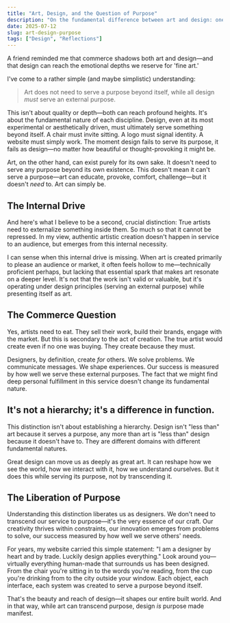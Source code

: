```yaml
---
title: "Art, Design, and the Question of Purpose"
description: "On the fundamental difference between art and design: one serves itself, the other must serve others."
date: 2025-07-12
slug: art-design-purpose
tags: ["Design", "Reflections"]
---
```


A friend reminded me that commerce shadows both art and design—and that design can reach the emotional depths we reserve for 'fine art.'

I've come to a rather simple (and maybe simplistic) understanding: 
> Art does not need to serve a purpose beyond itself, while all design *must* serve an external purpose.

This isn't about quality or depth—both can reach profound heights. It's about the fundamental nature of each discipline. Design, even at its most experimental or aesthetically driven, must ultimately serve something beyond itself. A chair must invite sitting. A logo must signal identity. A website must simply work. The moment design fails to serve its purpose, it fails as design—no matter how beautiful or thought-provoking it might be.

Art, on the other hand, can exist purely for its own sake. It doesn't need to serve any purpose beyond its own existence. This doesn't mean it can't serve a purpose—art can educate, provoke, comfort, challenge—but it doesn't *need* to. Art can simply be.

## The Internal Drive

And here's what I believe to be a second, crucial distinction: True artists need to externalize something inside them. So much so that it cannot be repressed. In my view, authentic artistic creation doesn't happen in service to an audience, but emerges from this internal necessity.

I can sense when this internal drive is missing. When art is created primarily to please an audience or market, it often feels hollow to me—technically proficient perhaps, but lacking that essential spark that makes art resonate on a deeper level. It's not that the work isn't valid or valuable, but it's operating under design principles (serving an external purpose) while presenting itself as art.

## The Commerce Question

Yes, artists need to eat. They sell their work, build their brands, engage with the market. But this is secondary to the act of creation. The true artist would create even if no one was buying. They create because they must.

Designers, by definition, create *for* others. We solve problems. We communicate messages. We shape experiences. Our success is measured by how well we serve these external purposes. The fact that we might find deep personal fulfillment in this service doesn't change its fundamental nature.

## It's not a hierarchy; it's a difference in function.

This distinction isn't about establishing a hierarchy. Design isn't "less than" art because it serves a purpose, any more than art is "less than" design because it doesn't have to. They are different domains with different fundamental natures.

Great design can move us as deeply as great art. It can reshape how we see the world, how we interact with it, how we understand ourselves. But it does this while serving its purpose, not by transcending it.

## The Liberation of Purpose

Understanding this distinction liberates us as designers. We don't need to transcend our service to purpose—it's the very essence of our craft. Our creativity thrives within constraints, our innovation emerges from problems to solve, our success measured by how well we serve others' needs.

For years, my website carried this simple statement: "I am a designer by heart and by trade. Luckily design applies everything." Look around you—virtually everything human-made that surrounds us has been designed. From the chair you're sitting in to the words you're reading, from the cup you're drinking from to the city outside your window. Each object, each interface, each system was created to serve a purpose beyond itself.

That's the beauty and reach of design—it shapes 
our entire built world. And in that way, while 
art can transcend purpose, design *is* purpose 
made manifest.
